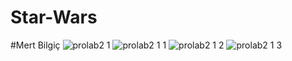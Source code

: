 # Star-Wars
#Mert Bilgiç
![prolab2 1](https://user-images.githubusercontent.com/34304850/59967270-70814680-9530-11e9-94f3-89f582bb4d3b.png)
![prolab2 1 1](https://user-images.githubusercontent.com/34304850/59967278-82fb8000-9530-11e9-8cff-523b7a45f1be.png)
![prolab2 1 2](https://user-images.githubusercontent.com/34304850/59967282-8a228e00-9530-11e9-841f-3f822b2ab1fa.png)
![prolab2 1 3](https://user-images.githubusercontent.com/34304850/59967288-91e23280-9530-11e9-862c-5e81f1a0d53f.png)
